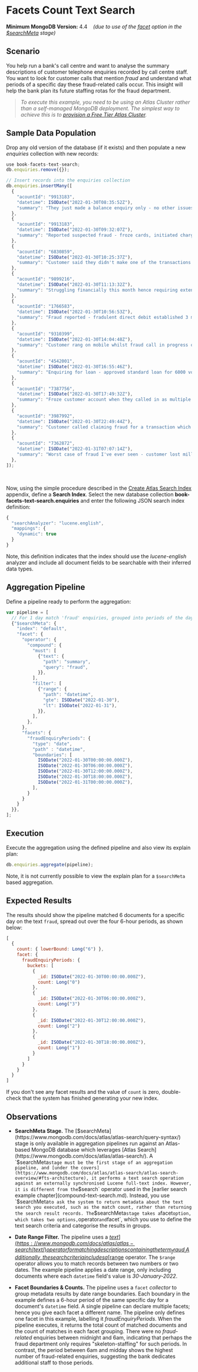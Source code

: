 # Facets Count Text Search

__Minimum MongoDB Version:__ 4.4 &nbsp;&nbsp; _(due to use of the [facet](https://www.mongodb.com/docs/atlas/atlas-search/facet/) option in the [$searchMeta](https://www.mongodb.com/docs/atlas/atlas-search/query-syntax/) stage)_



## Scenario

You help run a bank's call centre and want to analyse the summary descriptions of customer telephone enquiries recorded by call centre staff. You want to look for customer calls that mention _fraud_ and understand what periods of a specific day these fraud-related calls occur. This insight will help the bank plan its future staffing rotas for the fraud department.

> _To execute this example, you need to be using an Atlas Cluster rather than a self-managed MongoDB deployment. The simplest way to achieve this is to [provision a Free Tier Atlas Cluster](https://www.mongodb.com/cloud/atlas)._


## Sample Data Population

Drop any old version of the database (if it exists) and then populate a new _enquiries_ collection with new records:

```javascript
use book-facets-text-search;
db.enquiries.remove({});

// Insert records into the enquiries collection
db.enquiries.insertMany([
  {
    "acountId": "9913183",
    "datetime": ISODate("2022-01-30T08:35:52Z"),
    "summary": "They just made a balance enquiry only - no other issues",
  },
  {
    "acountId": "9913183",
    "datetime": ISODate("2022-01-30T09:32:07Z"),
    "summary": "Reported suspected fraud - froze cards, initiated chargeback on the transaction",
  },
  {
    "acountId": "6830859",
    "datetime": ISODate("2022-01-30T10:25:37Z"),
    "summary": "Customer said they didn't make one of the transactions which could be fraud - passed on to the investigations team",
  },
  {
    "acountId": "9899216",
    "datetime": ISODate("2022-01-30T11:13:32Z"),
    "summary": "Struggling financially this month hence requiring extended overdraft - increased limit to 500 for 2 monts",
  },  
  {
    "acountId": "1766583",
    "datetime": ISODate("2022-01-30T10:56:53Z"),
    "summary": "Fraud reported - fradulent direct debit established 3 months ago - removed instruction and reported to crime team",
  },
  {
    "acountId": "9310399",
    "datetime": ISODate("2022-01-30T14:04:48Z"),
    "summary": "Customer rang on mobile whilst fraud call in progress on home phone to check if it was valid - advised to hang up",
  },
  {
    "acountId": "4542001",
    "datetime": ISODate("2022-01-30T16:55:46Z"),
    "summary": "Enquiring for loan - approved standard loan for 6000 voer 4 years",
  },
  {
    "acountId": "7387756",
    "datetime": ISODate("2022-01-30T17:49:32Z"),
    "summary": "Froze customer account when they called in as multiple fraud transactions appearing even whilst call was active",
  },
  {
    "acountId": "3987992",
    "datetime": ISODate("2022-01-30T22:49:44Z"),
    "summary": "Customer called claiming fraud for a transaction which confirmed looks suspicious and so issued chargeback",
  },
  {
    "acountId": "7362872",
    "datetime": ISODate("2022-01-31T07:07:14Z"),
    "summary": "Worst case of fraud I've ever seen - customer lost millions - escalated to our high value team",
  },
]);
```

&nbsp;

Now, using the simple procedure described in the [Create Atlas Search Index](../../appendices/create-search-index.md) appendix, define a **Search Index**. Select the new database collection **book-facets-text-search.enquiries** and enter the following JSON search index definition:

```javascript
{
  "searchAnalyzer": "lucene.english",
  "mappings": {
    "dynamic": true
  }
}
```

Note, this definition indicates that the index should use the _lucene-english_ analyzer and include all document fields to be searchable with their inferred data types.


## Aggregation Pipeline

Define a pipeline ready to perform the aggregation:

```javascript
var pipeline = [
  // For 1 day match 'fraud' enquiries, grouped into periods of the day, counting them
  {"$searchMeta": {
    "index": "default",    
    "facet": {
      "operator": {
        "compound": {
          "must": [
            {"text": {
              "path": "summary",
              "query": "fraud",
            }},
          ],
          "filter": [
            {"range": {
              "path": "datetime",
              "gte": ISODate("2022-01-30"),
              "lt": ISODate("2022-01-31"),
            }},
          ],
        },
      },
      "facets": {        
        "fraudEnquiryPeriods": {
          "type": "date",
          "path" : "datetime",
          "boundaries": [
            ISODate("2022-01-30T00:00:00.000Z"),
            ISODate("2022-01-30T06:00:00.000Z"),
            ISODate("2022-01-30T12:00:00.000Z"),
            ISODate("2022-01-30T18:00:00.000Z"),
            ISODate("2022-01-31T00:00:00.000Z"),
          ],
        }            
      }        
    }           
  }},
];
```


## Execution

Execute the aggregation using the defined pipeline and also view its explain plan:

```javascript
db.enquiries.aggregate(pipeline);
```

Note, it is not currently possible to view the explain plan for a `$searchMeta` based aggregation.


## Expected Results

The results should show the pipeline matched 6 documents for a specific day on the text `fraud`, spread out over the four 6-hour periods, as shown below:

```javascript
[
  {
    count: { lowerBound: Long("6") },
    facet: {
      fraudEnquiryPeriods: {
        buckets: [
          {
            _id: ISODate("2022-01-30T00:00:00.000Z"),
            count: Long("0")
          },
          {
            _id: ISODate("2022-01-30T06:00:00.000Z"),
            count: Long("3")
          },
          {
            _id: ISODate("2022-01-30T12:00:00.000Z"),
            count: Long("2")
          },
          {
            _id: ISODate("2022-01-30T18:00:00.000Z"),
            count: Long("1")
          }
        ]
      }
    }
  }
]
```

If you don't see any facet results and the value of `count` is zero, double-check that the system has finished generating your new index.


## Observations

 * __SearchMeta Stage.__ The [$searchMeta](https://www.mongodb.com/docs/atlas/atlas-search/query-syntax/) stage is only available in aggregation pipelines run against an Atlas-based MongoDB database which leverages [Atlas Search](https://www.mongodb.com/docs/atlas/atlas-search/). A `$searchMeta` stage must be the first stage of an aggregation pipeline, and [under the covers](https://www.mongodb.com/docs/atlas/atlas-search/atlas-search-overview/#fts-architecture), it performs a text search operation against an externally synchronised Lucene full-text index. However, it is different from the `$search` operator used in the [earlier search example chapter](compound-text-search.md). Instead, you use `$searchMeta` to ask the system to return metadata about the text search you executed, such as the match count, rather than returning the search result records. The `$searchMeta` stage takes a `facet` option, which takes two options, `operator` and `facet`, which you use to define the text search criteria and categorise the results in groups.
 
 * __Date Range Filter.__ The pipeline uses a [$text](https://www.mongodb.com/docs/atlas/atlas-search/text/) operator for matching descriptions containing the term _fraud_. Additionally, the search criteria includes a [$range](https://www.mongodb.com/docs/atlas/atlas-search/return-stored-source/) operator. The `$range` operator allows you to match records between two numbers or two dates. The example pipeline applies a date range, only including documents where each `datetime` field's value is _30-January-2022_. 

 * __Facet Boundaries & Counts.__ The pipeline uses a `facet` _collector_ to group metadata results by date range boundaries. Each boundary in the example defines a 6-hour period of the same specific day for a document's `datetime` field. A single pipeline can declare multiple facets; hence you give each facet a different name. The pipeline only defines one facet in this example, labelling it _fraudEnquiryPeriods_. When the pipeline executes, it returns the total count of matched documents and the count of matches in each facet grouping. There were no _fraud-related_ enquiries between midnight and 6am, indicating that perhaps the fraud department only requires "skeleton-staffing" for such periods. In contrast, the period between 6am and midday shows the highest number of fraud-related enquiries, suggesting the bank dedicates additional staff to those periods.

